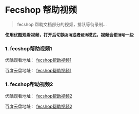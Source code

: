 Fecshop 帮助视频
==================

> fecshop 帮助文档部分的视频，排队等待录制...

**使用优酷观看视频，打开后切换`高清`或者`超清`模式，视频会更`清晰`一些**


### 1. fecshop帮助视频1

优酷观看地址： [fecshop帮助视频1](https://v.youku.com/v_show/id_XMzY2MzA3NDUwNA==.html?spm=a2h3j.8428770.3416059.1)  

百度云盘地址： [fecshop帮助视频1](https://pan.baidu.com/s/1skUvhU1#list/path=%2F%E8%A7%86%E9%A2%91%2F%E5%B8%AE%E5%8A%A9%E8%A7%86%E9%A2%91&parentPath=%2F)   


### 1. fecshop帮助视频2

优酷观看地址： [fecshop帮助视频2](https://v.youku.com/v_show/id_XMzY2MzA3NDgxMg==.html?spm=a2h3j.8428770.3416059.1)  

百度云盘地址： [fecshop帮助视频2](https://pan.baidu.com/s/1skUvhU1#list/path=%2F%E8%A7%86%E9%A2%91%2F%E5%B8%AE%E5%8A%A9%E8%A7%86%E9%A2%91&parentPath=%2F) 

